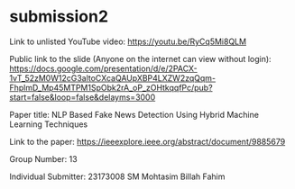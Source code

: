# submission2

Link to unlisted YouTube video:
https://youtu.be/RyCq5Mi8QLM

Public link to the slide (Anyone on the internet can view without login):
https://docs.google.com/presentation/d/e/2PACX-1vT_52zM0W12cG3altoCXcaQAUpXBP4LXZW2zqQqm-FhplmD_Mp45MTPM1SpObk2rA_oP_zOHtkqqfPc/pub?start=false&loop=false&delayms=3000

Paper title:
NLP Based Fake News Detection Using Hybrid Machine Learning Techniques

Link to the paper:
https://ieeexplore.ieee.org/abstract/document/9885679

Group Number:
13

Individual Submitter:
23173008 SM Mohtasim Billah Fahim
